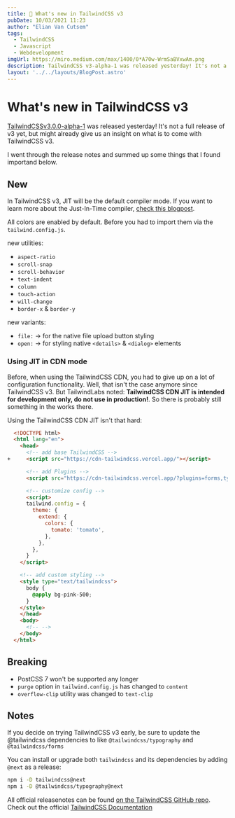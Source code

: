 ```yaml
---
title: 💄 What's new in TailwindCSS v3
pubDate: 10/03/2021 11:23
author: "Elian Van Cutsem"
tags:
  - TailwindCSS
  - Javascript
  - Webdevelopment
imgUrl: https://miro.medium.com/max/1400/0*A70w-WrmSaBVxwAm.png
description: TailwindCSS v3-alpha-1 was released yesterday! It's not a full release of v3 yet, but might already give us an insight on what is to come with TailwindCSS v3.
layout: '../../layouts/BlogPost.astro'
---
```


# What's new in TailwindCSS v3

[TailwindCSSv3.0.0-alpha-1](<https://github.com/tailwindlabs/tailwindcss/releases/tag/v3.0.0-alpha.1>) was released yesterday! It's not a full release of v3 yet, but might already give us an insight on what is to come with TailwindCSS v3.

I went through the release notes and summed up some things that I found importand below.

## New

In TailwindCSS v3, JIT will be the default compiler mode. If you want to learn more about the Just-In-Time compiler, [check this blogpost](<https://www.elian.codes/blog/what-is-tailwindcss-jit-and-how-to-use-it/>).

All colors are enabled by default. Before you had to import them via the `tailwind.config.js`.

new utilities:

- `aspect-ratio`
- `scroll-snap`
- `scroll-behavior`
- `text-indent`
- `column`
- `touch-action`
- `will-change`
- `border-x` & `border-y`

new variants:

- `file:` -> for the native file upload button styling
- `open:` -> for styling native `<details>` & `<dialog>` elements

### Using JIT in CDN mode

Before, when using the TailwindCSS CDN, you had to give up on a lot of configuration functionality. Well, that isn't the case anymore since TailwindCSS v3. But TailwindLabs noted: **TailwindCSS CDN JIT is intended for development only, do not use in production!**. So there is probably still something in the works there.

Using the TailwindCSS CDN JIT isn't that hard:

```html
  <!DOCTYPE html>
  <html lang="en">
    <head>
      <!-- add base TailwindCSS -->
+     <script src="https://cdn-tailwindcss.vercel.app/"></script>

      <!-- add Plugins -->
      <script src="https://cdn-tailwindcss.vercel.app/?plugins=forms,typography,aspect-ratio,line-clamp"></script>

      <!-- customize config -->
      <script>
      tailwind.config = {
        theme: {
          extend: {
            colors: {
              tomato: 'tomato',
            },
          },
        },
      }
    </script>

    <!-- add custom styling -->
    <style type="text/tailwindcss">
      body {
        @apply bg-pink-500;
      }
    </style>
    </head>
    <body>
      <!-- -->
    </body>
  </html>
```

## Breaking

- PostCSS 7 won't be supported any longer
- `purge` option in `tailwind.config.js` has changed to `content`
- `overflow-clip` utility was changed to `text-clip`

## Notes

If you decide on trying TailwindCSS v3 early, be sure to update the @tailwindcss dependencies to like `@tailwindcss/typography` and `@tailwindcss/forms`

You can install or upgrade both `tailwindcss` and its dependencies by adding `@next` as a release:

```bash
npm i -D tailwindcss@next
npm i -D @tailwindcss/typography@next
```

All official releasenotes can be found [on the TailwindCSS GitHub repo](<https://github.com/tailwindlabs/tailwindcss/releases>).
Check out the official [TailwindCSS Documentation](<https://tailwindcss.com/docs>)
